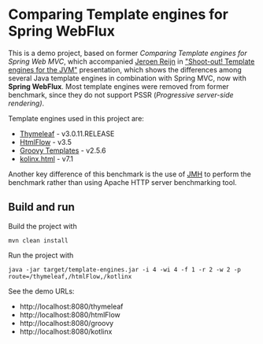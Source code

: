 # Comparing Template engines for Spring WebFlux

This is a demo project, based on former _Comparing Template engines for Spring Web MVC_,
which accompanied [Jeroen Reijn](https://github.com/jreijn) in
["Shoot-out! Template engines for the JVM"](http://www.slideshare.net/jreijn/comparing-templateenginesjvm)
presentation, which shows the differences among several Java template engines in combination with Spring MVC,
now with **Spring WebFlux**.
Most template engines were removed from former benchmark, since they do not support
PSSR (_Progressive server-side rendering)_.

Template engines used in this project are:

* [Thymeleaf](http://www.thymeleaf.org/) - v3.0.11.RELEASE
* [HtmlFlow](https://github.com/xmlet/HtmlFlow/) - v3.5
* [Groovy Templates](https://groovy.apache.org/) - v2.5.6
* [kolinx.html](https://github.com/Kotlin/kotlinx.html) - v7.1

Another key difference of this benchmark is the use of [JMH](https://github.com/openjdk/jmh)
to perform the benchmark rather than using Apache HTTP server benchmarking tool.

## Build and run

Build the project with

    mvn clean install

Run the project with

    java -jar target/template-engines.jar -i 4 -wi 4 -f 1 -r 2 -w 2 -p route=/thymeleaf,/htmlFlow,/kotlinx

See the demo URLs:

  - http://localhost:8080/thymeleaf
  - http://localhost:8080/htmlFlow
  - http://localhost:8080/groovy
  - http://localhost:8080/kotlinx

